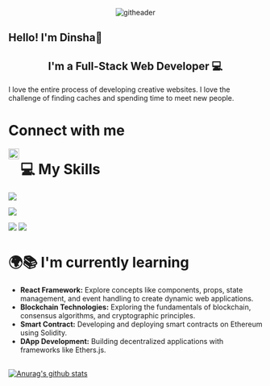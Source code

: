 
<p align="center">
  <img src="https://github.com/user-attachments/assets/3ef6f51b-3ad4-4b6d-981f-155e37070dda.png" alt="githeader">
</p>

## Hello! I'm Dinsha👋 
<h2 align="center">
I'm a Full-Stack Web Developer 💻
</h2>

I love the entire process of developing creative websites. I love the challenge of finding caches and spending time to meet new people.

# Connect with me

<a href="https://www.linkedin.com/in/dinsha-sivan-20849026b/"><img align="left" src="https://raw.githubusercontent.com/yushi1007/yushi1007/main/images/linkedin.svg" alt="Yu Shi | LinkedIn" width="21px"/></a>

#


# 💻 My Skills

![](https://img.shields.io/badge/Code-React-informational?style=flat&logo=react&color=61DAFB)

![](https://img.shields.io/badge/Code-JavaScript-informational?style=flat&logo=JavaScript&color=F7DF1E)


![](https://img.shields.io/badge/Code-HTML5-informational?style=flat&logo=HTML5&color=E34F26)
![](https://img.shields.io/badge/Code-PostgreSQL-informational?style=flat&logo=PostgreSQL&color=336791)


# 🌍📚 I'm currently learning

<p><ul>
<li><b> React Framework:</b> Explore concepts like components, props, state management, and event handling to create dynamic web applications.</li>
<li><b> Blockchain Technologies:</b> Exploring the fundamentals of blockchain, consensus algorithms, and cryptographic principles.</li>
<li><b> Smart Contract:</b> Developing and deploying smart contracts on Ethereum using Solidity.</li>
<li><b> DApp Development:</b> Building decentralized applications with frameworks like Ethers.js.</li>
</ul>
</p>


##

[![Anurag's github stats](https://github-readme-stats.vercel.app/api?username=dinshasivan)](https://github.com/dinshasivan)





<!--
**dinshasivan/dinshasivan** is a ✨ _special_ ✨ repository because its `README.md` (this file) appears on your GitHub profile.

Here are some ideas to get you started:

- 🔭 I’m currently working on ...
- 🌱 I’m currently learning ...
- 👯 I’m looking to collaborate on ...
- 🤔 I’m looking for help with ...
- 💬 Ask me about ...
- 📫 How to reach me: ...
- 😄 Pronouns: ...
- ⚡ Fun fact: ...
-->

